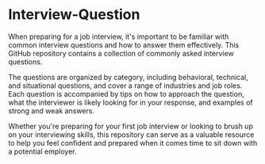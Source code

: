 # Interview-Question

When preparing for a job interview, it's important to be familiar with common interview questions and how to answer them effectively. This GitHub repository contains a collection of commonly asked interview questions.

The questions are organized by category, including behavioral, technical, and situational questions, and cover a range of industries and job roles. Each question is accompanied by tips on how to approach the question, what the interviewer is likely looking for in your response, and examples of strong and weak answers.

Whether you're preparing for your first job interview or looking to brush up on your interviewing skills, this repository can serve as a valuable resource to help you feel confident and prepared when it comes time to sit down with a potential employer.
